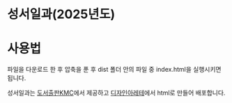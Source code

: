 # 성서일과(2025년도)

# 사용법
파일을 다운로드 한 후 압축을 푼 후 dist 폴더 안의 파일 중 index.html을 실행시키면 됩니다.


성서일과는 [도서출판KMC](https://kmcpress.co.kr)에서 제공하고 [디자인아레테](https://daworks.io)에서 html로 만들어 배포합니다.

